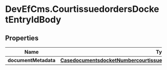 # DevEfCms.CourtissuedordersDocketEntryIdBody

## Properties
Name | Type | Description | Notes
------------ | ------------- | ------------- | -------------
**documentMetadata** | [**CasedocumentsdocketNumbercourtissuedordersdocketEntryIdDocumentMetadata**](CasedocumentsdocketNumbercourtissuedordersdocketEntryIdDocumentMetadata.md) |  | [optional] 
